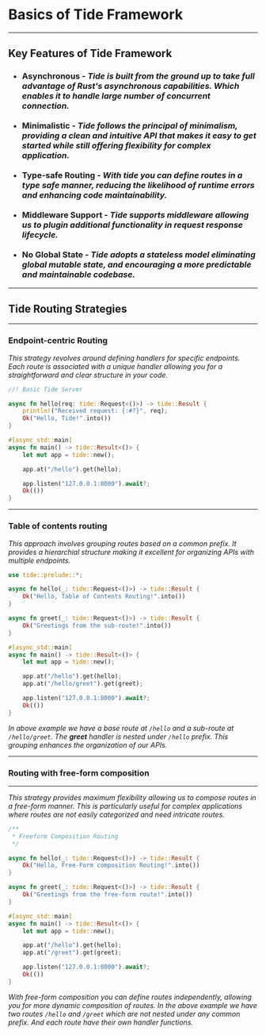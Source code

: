# Basics of Tide Framework

---

## Key Features of Tide Framework

<h3>
    <ul>
        <li> Asynchronous - <em>Tide is built from the ground up to take full advantage of Rust's asynchronous capabilities. Which enables it to handle large number of concurrent connection.</em>
        </li>
        <br>
        <li> Minimalistic - <em>Tide follows the principal of minimalism, providing a clean and intuitive API that makes it easy to get started while still offering flexibility for complex application.</em></li>
        <br>
        <li> Type-safe Routing - <em>With tide you can define routes in a type safe manner, reducing the likelihood of runtime errors and enhancing code maintainability.</em></li>
        <br>
        <li> Middleware Support - <em>Tide supports middleware allowing us to plugin additional functionality in request response lifecycle. </em></li>
        <br>
        <li> No Global State - <em> Tide adopts a stateless model eliminating global mutable state, and encouraging a more predictable and maintainable codebase.</em></li>
    </ul>
</h4>

---
## Tide Routing Strategies
---
### Endpoint-centric Routing
_This strategy revolves around defining handlers for specific endpoints. Each route is associated with a unique handler allowing you for a straightforward and clear structure in your code._
```rust
//! Basic Tide Server

async fn hello(req: tide::Request<()>) -> tide::Result {
    println!("Received request: {:#?}", req);
    Ok("Hello, Tide!".into())
}

#[async_std::main]
async fn main() -> tide::Result<()> {
    let mut app = tide::new();

    app.at("/hello").get(hello);

    app.listen("127.0.0.1:8000").await?;
    Ok(())
}
```
---
### Table of contents routing
_This approach involves grouping routes based on a common prefix. It provides a hierarchial structure making it excellent for organizing APIs with multiple endpoints._

```rust
use tide::prelude::*;

async fn hello(_: tide::Request<()>) -> tide::Result {
    Ok("Hello, Table of Contents Routing!".into())
}

async fn greet(_: tide::Request<()>) -> tide::Result {
    Ok("Greetings from the sub-route!".into())
}

#[async_std::main]
async fn main() -> tide::Result<()> {
    let mut app = tide::new();

    app.at("/hello").get(hello);
    app.at("/hello/greet").get(greet);

    app.listen("127.0.0.1:8000").await?;
    Ok(())
}
```
_In above example we have a base route at `/hello` and a sub-route at `/hello/greet`. The **greet** handler is nested under `/hello` prefix. This grouping enhances the organization of our APIs._

---
### Routing with free-form composition
---
_This strategy provides maximum flexibility allowing us to compose routes in a free-form manner. This is particularly useful for complex applications where routes are not easily categorized and need intricate routes._

```rust
/**
 * Freeform Composition Routing
 */

async fn hello(_: tide::Request<()>) -> tide::Result {
    Ok("Hello, Free-Form composition Routing!".into())
}

async fn greet(_: tide::Request<()>) -> tide::Result {
    Ok("Greetings from the free-form route!".into())
}

#[async_std::main]
async fn main() -> tide::Result<()> {
    let mut app = tide::new();

    app.at("/hello").get(hello);
    app.at("/greet").get(greet);

    app.listen("127.0.0.1:8000").await?;
    Ok(())
}
```
_With free-form composition you can define routes independently, allowing you for more dynamic composition of routes._
_In the above example we have two routes `/hello` and `/greet` which are not nested under any common prefix. And each route have their own handler functions._